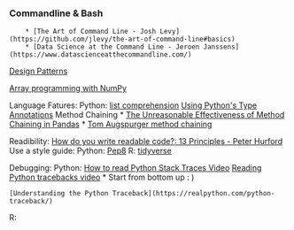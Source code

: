 ### Commandline & Bash
        * [The Art of Command Line - Josh Levy](https://github.com/jlevy/the-art-of-command-line#basics)
        * [Data Science at the Command Line - Jeroen Janssens](https://www.datascienceatthecommandline.com/) 

[Design Patterns](https://refactoring.guru/design-patterns)

[Array programming with NumPy](https://www.nature.com/articles/s41586-020-2649-2)

Language Fatures:
    Python: 
        [list comprehension](https://www.youtube.com/watch?v=belS2Ek4-ow)
        [Using Python's Type Annotations](https://dev.to/dstarner/using-pythons-type-annotations-4cfe)
        Method Chaining
                * [The Unreasonable Effectiveness of Method Chaining in Pandas](https://towardsdatascience.com/the-unreasonable-effectiveness-of-method-chaining-in-pandas-15c2109e3c69)
                * [Tom Augspurger method chaining](https://tomaugspurger.github.io/method-chaining)
                

Readibility:
    [How do you write readable code?: 13 Principles - Peter Hurford](https://gist.github.com/peterhurford/3ad9f48071bd2665a8af)
    Use a style guide:
    Python:
        [Pep8](https://realpython.com/python-pep8/#code-layout)
    R:
        [tidyverse](https://style.tidyverse.org/)

Debugging:
  Python:
    [How to read Python Stack Traces Video](https://www.youtube.com/watch?v=3p3p6kp39to)
    [Reading Python tracebacks video](https://www.youtube.com/watch?v=g9O9j34Vxww)
        * Start from bottom up : )
        
    [Understanding the Python Traceback](https://realpython.com/python-traceback/)
  R:
